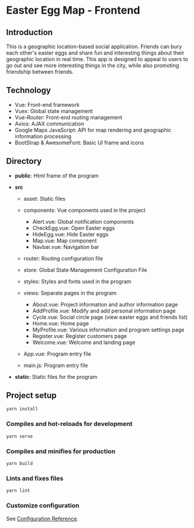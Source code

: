 # Easter Egg Map - Frontend

## Introduction
This is a geographic location-based social application. Friends can bury each other's easter eggs and share fun and interesting things about their geographic location in real time. This app is designed to appeal to users to go out and see more interesting things in the city, while also promoting friendship between friends.

## Technology

- Vue: Front-end framework
- Vuex: Global state management
- Vue-Router: Front-end routing management
- Axios: AJAX communication
- Google Maps JavaScript: API for map rendering and geographic information processing
- BootStrap & AwesomeFont: Basic UI frame and icons

## Directory

- **public**: Html frame of the program

- **src**
  - asset: Static files
  - components: Vue components used in the project
    - Alert.vue: Global notification components
    - CheckEgg.vue: Open Easter eggs
    - HideEgg.vue: Hide Easter eggs
    - Map.vue: Map component
    - Navbar.vue: Navigation bar
  - router: Routing configuration file
  - store: Global State Management Configuration File
  - styles: Styles and fonts used in the program
  - views: Separate pages in the program
    - About.vue: Project information and author information page
    - AddProfile.vue: Modify and add personal information page
    - Cycle.vue: Social circle page (view easter eggs and friends list)
    - Home.vue: Home page
    - MyProfile.vue: Various information and program settings page
    - Register.vue: Register customers page
    - Welcome.vue: Welcome and landing page
  
  - App.vue: Program entry file
  - main.js: Program entry file

- **static**: Static files for the program


## Project setup
```
yarn install
```

### Compiles and hot-reloads for development
```
yarn serve
```

### Compiles and minifies for production
```
yarn build
```

### Lints and fixes files
```
yarn lint
```

### Customize configuration
See [Configuration Reference](https://cli.vuejs.org/config/).
